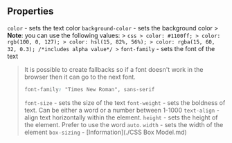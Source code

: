 ## Properties

`color` - sets the text color
`background-color` - sets the background color > **Note**: you can use the following values: > `css > color: #1100ff; > color: rgb(100, 0, 127); > color: hsl(15, 82%, 56%); > color: rgba(15, 60, 32, 0.3); /*includes alpha value*/ >`
`font-family` - sets the font of the text

> It is possible to create fallbacks so if a font doesn't work in the browser then it can go to the next font.
>
> ```CSS
> font-family: "Times New Roman", sans-serif
> ```
>
> `font-size` - sets the size of the text
> `font-weight` - sets the boldness of text. Can be either a word or a number between 1-1000
> `text-align` - align text horizontally within the element.
> `height` - sets the height of the element. Prefer to use the word `auto`.
> `width` - sets the width of the element
> `box-sizing` - [Information](./CSS Box Model.md)
